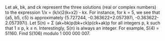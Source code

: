 
Let ak, bk, and ck represent the three solutions (real or complex numbers) to the expression 1/x = (k/x)2(k+x2) - kx.
For instance, for k = 5, we see that {a5, b5, c5} is approximately {5.727244, -0.363622+2.057397i, -0.363622-2.057397i}.
Let S(n) = &#931; (ak+bk)p(bk+ck)p(ck+ak)p for all integers p, k such that 1 &#8804; p, k &#8804; n. 
Interestingly, S(n) is always an integer. For example, S(4) = 51160.
Find S(106) modulo 1 000 000 007.
